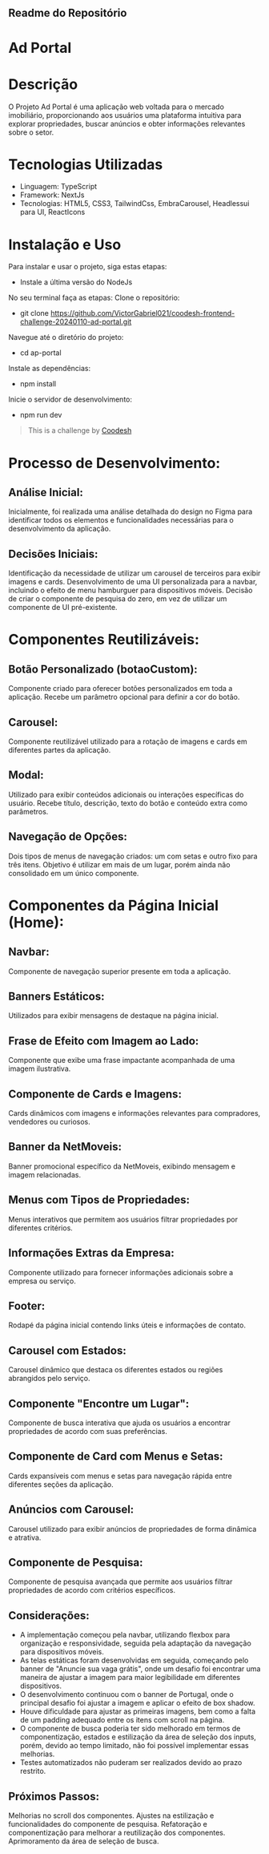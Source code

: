 ## Readme do Repositório

# Ad Portal

# Descrição
O Projeto Ad Portal é uma aplicação web voltada para o mercado imobiliário, proporcionando aos usuários uma plataforma intuitiva para explorar propriedades, buscar anúncios e obter informações relevantes sobre o setor.

# Tecnologias Utilizadas
- Linguagem: TypeScript
- Framework: NextJs
- Tecnologias: HTML5, CSS3, TailwindCss, EmbraCarousel, Headlessui para UI, ReactIcons

# Instalação e Uso
Para instalar e usar o projeto, siga estas etapas:

- Instale a última versão do NodeJs

No seu terminal faça as etapas:
Clone o repositório:
- git clone https://github.com/VictorGabriel021/coodesh-frontend-challenge-20240110-ad-portal.git

Navegue até o diretório do projeto:
- cd ap-portal

Instale as dependências:
- npm install

Inicie o servidor de desenvolvimento:
- npm run dev

>  This is a challenge by [Coodesh](https://coodesh.com/)

# Processo de Desenvolvimento:

## Análise Inicial:
Inicialmente, foi realizada uma análise detalhada do design no Figma para identificar todos os elementos e funcionalidades necessárias para o desenvolvimento da aplicação.

## Decisões Iniciais:
Identificação da necessidade de utilizar um carousel de terceiros para exibir imagens e cards.
Desenvolvimento de uma UI personalizada para a navbar, incluindo o efeito de menu hamburguer para dispositivos móveis.
Decisão de criar o componente de pesquisa do zero, em vez de utilizar um componente de UI pré-existente.

# Componentes Reutilizáveis:

## Botão Personalizado (botaoCustom):
Componente criado para oferecer botões personalizados em toda a aplicação.
Recebe um parâmetro opcional para definir a cor do botão.

## Carousel:
Componente reutilizável utilizado para a rotação de imagens e cards em diferentes partes da aplicação.

## Modal:
Utilizado para exibir conteúdos adicionais ou interações específicas do usuário.
Recebe título, descrição, texto do botão e conteúdo extra como parâmetros.

## Navegação de Opções:
Dois tipos de menus de navegação criados: um com setas e outro fixo para três itens.
Objetivo é utilizar em mais de um lugar, porém ainda não consolidado em um único componente.

# Componentes da Página Inicial (Home):
## Navbar:
Componente de navegação superior presente em toda a aplicação.

## Banners Estáticos:
Utilizados para exibir mensagens de destaque na página inicial.

## Frase de Efeito com Imagem ao Lado:
Componente que exibe uma frase impactante acompanhada de uma imagem ilustrativa.

## Componente de Cards e Imagens:
Cards dinâmicos com imagens e informações relevantes para compradores, vendedores ou curiosos.

## Banner da NetMoveis:
Banner promocional específico da NetMoveis, exibindo mensagem e imagem relacionadas.

## Menus com Tipos de Propriedades:
Menus interativos que permitem aos usuários filtrar propriedades por diferentes critérios.

## Informações Extras da Empresa:
Componente utilizado para fornecer informações adicionais sobre a empresa ou serviço.

## Footer:
Rodapé da página inicial contendo links úteis e informações de contato.

## Carousel com Estados:
Carousel dinâmico que destaca os diferentes estados ou regiões abrangidos pelo serviço.

## Componente "Encontre um Lugar":
Componente de busca interativa que ajuda os usuários a encontrar propriedades de acordo com suas preferências.

## Componente de Card com Menus e Setas:
Cards expansíveis com menus e setas para navegação rápida entre diferentes seções da aplicação.

## Anúncios com Carousel:
Carousel utilizado para exibir anúncios de propriedades de forma dinâmica e atrativa.

## Componente de Pesquisa:
Componente de pesquisa avançada que permite aos usuários filtrar propriedades de acordo com critérios específicos.

## Considerações:
- A implementação começou pela navbar, utilizando flexbox para organização e responsividade, seguida pela adaptação da navegação para dispositivos móveis.
- As telas estáticas foram desenvolvidas em seguida, começando pelo banner de "Anuncie sua vaga grátis", onde um desafio foi encontrar uma maneira de ajustar a imagem para maior legibilidade em diferentes dispositivos.
- O desenvolvimento continuou com o banner de Portugal, onde o principal desafio foi ajustar a imagem e aplicar o efeito de box shadow.
- Houve dificuldade para ajustar as primeiras imagens, bem como a falta de um padding adequado entre os itens com scroll na página.
- O componente de busca poderia ter sido melhorado em termos de componentização, estados e estilização da área de seleção dos inputs, porém, devido ao tempo limitado, não foi possível implementar essas melhorias.
- Testes automatizados não puderam ser realizados devido ao prazo restrito.

## Próximos Passos:
Melhorias no scroll dos componentes.
Ajustes na estilização e funcionalidades do componente de pesquisa.
Refatoração e componentização para melhorar a reutilização dos componentes.
Aprimoramento da área de seleção de busca.
